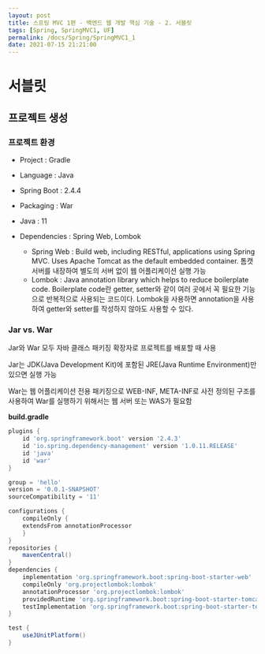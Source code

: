 ```yaml
---
layout: post
title: 스프링 MVC 1편 - 백엔드 웹 개발 핵심 기술 - 2. 서블릿
tags: [Spring, SpringMVC1, UF]
permalink: /docs/Spring/SpringMVC1_1
date: 2021-07-15 21:21:00
---
```

# 서블릿
## 프로젝트 생성
### 프로젝트 환경

- Project : Gradle

- Language : Java

- Spring Boot : 2.4.4

- Packaging : War
- Java : 11
- Dependencies : Spring Web, Lombok
  - Spring Web : Build web, including RESTful, applications using Spring MVC. Uses Apache Tomcat as the default embedded container. 톰캣 서버를 내장하여 별도의 서버 없이 웹 어플리케이션 실행 가능
  - Lombok : Java annotation library which helps to reduce boilerplate code. 
    Boilerplate code란 getter, setter와 같이 여러 곳에서 꼭 필요한 기능으로 반복적으로 사용되는 코드이다. Lombok을 사용하면 annotation을 사용하여 getter와 setter를 작성하지 않아도 사용할 수 있다.

### Jar vs. War 

Jar와 War 모두 자바 클래스 패키징 확장자로 프로젝트를 배포할 때 사용

Jar는 JDK(Java Development Kit)에 포함된 JRE(Java Runtime Environment)만 있으면 실행 가능

War는 웹 어플리케이션 전용 패키징으로 WEB-INF, META-INF로 사전 정의된 구조를 사용하여 War를 실행하기 위해서는 웹 서버 또는 WAS가 필요함


**build.gradle**

```groovy
plugins {
    id 'org.springframework.boot' version '2.4.3'
    id 'io.spring.dependency-management' version '1.0.11.RELEASE'
    id 'java'
    id 'war'
}

group = 'hello'
version = '0.0.1-SNAPSHOT'
sourceCompatibility = '11'

configurations {
	compileOnly {
	extendsFrom annotationProcessor
	}
}
repositories {
	mavenCentral()
}
dependencies {
    implementation 'org.springframework.boot:spring-boot-starter-web'
    compileOnly 'org.projectlombok:lombok'
    annotationProcessor 'org.projectlombok:lombok'
    providedRuntime 'org.springframework.boot:spring-boot-starter-tomcat'
    testImplementation 'org.springframework.boot:spring-boot-starter-test'
}

test {
	useJUnitPlatform()
}
```

